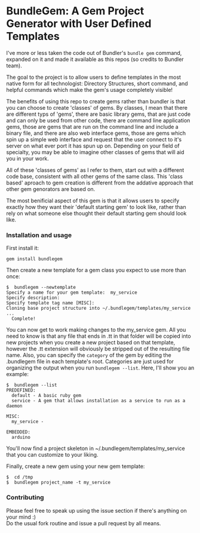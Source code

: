 # BundleGem: A Gem Project Generator with User Defined Templates

I've more or less taken the code out of Bundler's `bundle gem` command, expanded on it and made it available as this repos (so credits to Bundler team).

The goal to the project is to allow users to define templates in the most native form for all technologist: Directory Structures, short command, and helpful commands which make the gem's usage completely visible!

The benefits of using this repo to create gems rather than bundler is that you can choose to create 'classes' of gems.  By classes, I mean that there are different typs of 'gems', there are basic library gems, that are just code and can only be used from other code, there are command line application gems, those are gems that are run on the command line and include a binary file, and there are also web interface gems, those are gems which spin up a simple web interface and request that the user connect to it's server on what ever port it has spun up on.  Depending on your field of specialty, you may be able to imagine other classes of gems that will aid you in your work.  

All of these 'classes of gems' as I refer to them, start out with a different code base, consistent with all other gems of the same class.  This 'class based' aproach to gem creation is different from the addative approach that other gem genorators are based on.  

The most benificial aspect of this gem is that it allows users to specify exactly how they want their 'default starting gem' to look like, rather than rely on what someone else thought their default starting gem should look like.  

### Installation and usage

First install it:
```
gem install bundlegem
```

Then create a new template for a gem class you expect to use more than once:
```
$  bundlegem --newtemplate
Specify a name for your gem template:  my_service
Specify description:  
Specify template tag name [MISC]:  
Cloning base project structure into ~/.bundlegem/templates/my_service
...
  Complete!
```
You can now get to work making changes to the my_service gem.  All you need to know is that any file that ends in .tt in that folder will be copied into new projects when you create a new project based on that template, however the .tt extension will obviously be stripped out of the resulting file name.  Also, you can specify the `category` of the gem by editing the .bundlegem file in each template's root.  Categories are just used for organizing the output when you run `bundlegem --list`.  Here, I'll show you an example:

```
$  bundlegem --list
PREDEFINED:
  default - A basic ruby gem
  service - A gem that allows installation as a service to run as a daemon

MISC:
  my_service -

EMBEDDED:
  arduino

```

You'll now find a project skeleton in ~/.bundlegem/templates/my_service that you can customize to your liking.  


Finally, create a new gem using your new gem template:
```
$  cd /tmp
$  bundlegem project_name -t my_service
```

### Contributing

Please feel free to speak up using the issue section if there's anything on your mind :)  
Do the usual fork routine and issue a pull request by all means.  
